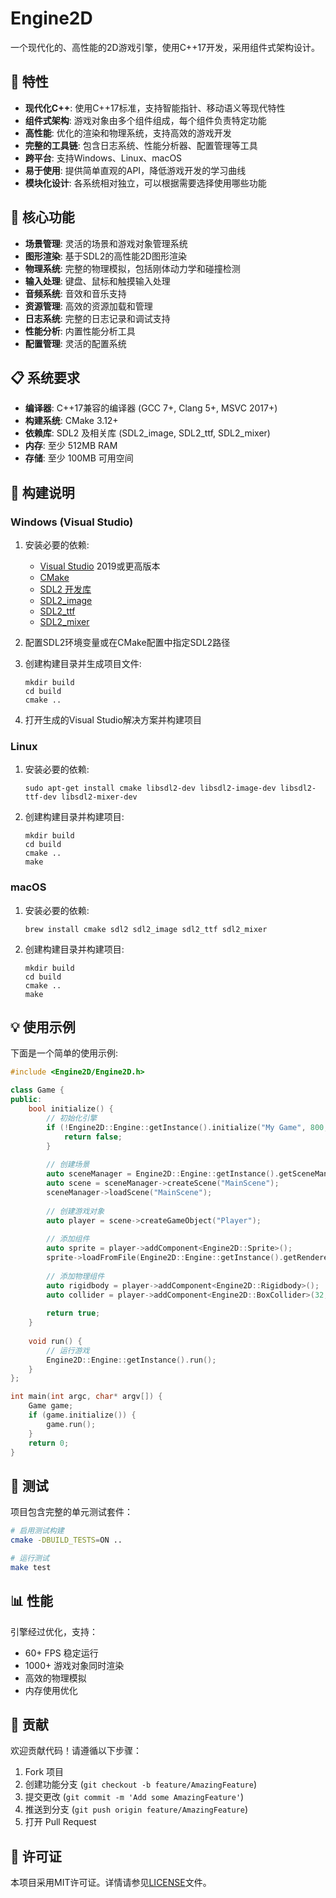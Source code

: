 # Engine2D

一个现代化的、高性能的2D游戏引擎，使用C++17开发，采用组件式架构设计。

## 🚀 特性

* **现代化C++**: 使用C++17标准，支持智能指针、移动语义等现代特性
* **组件式架构**: 游戏对象由多个组件组成，每个组件负责特定功能
* **高性能**: 优化的渲染和物理系统，支持高效的游戏开发
* **完整的工具链**: 包含日志系统、性能分析器、配置管理等工具
* **跨平台**: 支持Windows、Linux、macOS
* **易于使用**: 提供简单直观的API，降低游戏开发的学习曲线
* **模块化设计**: 各系统相对独立，可以根据需要选择使用哪些功能

## 🎯 核心功能

* **场景管理**: 灵活的场景和游戏对象管理系统
* **图形渲染**: 基于SDL2的高性能2D图形渲染
* **物理系统**: 完整的物理模拟，包括刚体动力学和碰撞检测
* **输入处理**: 键盘、鼠标和触摸输入处理
* **音频系统**: 音效和音乐支持
* **资源管理**: 高效的资源加载和管理
* **日志系统**: 完整的日志记录和调试支持
* **性能分析**: 内置性能分析工具
* **配置管理**: 灵活的配置系统

## 📋 系统要求

* **编译器**: C++17兼容的编译器 (GCC 7+, Clang 5+, MSVC 2017+)
* **构建系统**: CMake 3.12+
* **依赖库**: SDL2 及相关库 (SDL2_image, SDL2_ttf, SDL2_mixer)
* **内存**: 至少 512MB RAM
* **存储**: 至少 100MB 可用空间

## 🔨 构建说明

### Windows (Visual Studio)

1. 安装必要的依赖:
   * [Visual Studio](https://visualstudio.microsoft.com/) 2019或更高版本
   * [CMake](https://cmake.org/download/)
   * [SDL2 开发库](https://www.libsdl.org/download-2.0.php)
   * [SDL2_image](https://www.libsdl.org/projects/SDL_image/)
   * [SDL2_ttf](https://www.libsdl.org/projects/SDL_ttf/)
   * [SDL2_mixer](https://www.libsdl.org/projects/SDL_mixer/)

2. 配置SDL2环境变量或在CMake配置中指定SDL2路径

3. 创建构建目录并生成项目文件:
   ```
   mkdir build
   cd build
   cmake ..
   ```

4. 打开生成的Visual Studio解决方案并构建项目

### Linux

1. 安装必要的依赖:
   ```
   sudo apt-get install cmake libsdl2-dev libsdl2-image-dev libsdl2-ttf-dev libsdl2-mixer-dev
   ```

2. 创建构建目录并构建项目:
   ```
   mkdir build
   cd build
   cmake ..
   make
   ```

### macOS

1. 安装必要的依赖:
   ```
   brew install cmake sdl2 sdl2_image sdl2_ttf sdl2_mixer
   ```

2. 创建构建目录并构建项目:
   ```
   mkdir build
   cd build
   cmake ..
   make
   ```

## 💡 使用示例

下面是一个简单的使用示例:

```cpp
#include <Engine2D/Engine2D.h>

class Game {
public:
    bool initialize() {
        // 初始化引擎
        if (!Engine2D::Engine::getInstance().initialize("My Game", 800, 600)) {
            return false;
        }
        
        // 创建场景
        auto sceneManager = Engine2D::Engine::getInstance().getSceneManager();
        auto scene = sceneManager->createScene("MainScene");
        sceneManager->loadScene("MainScene");
        
        // 创建游戏对象
        auto player = scene->createGameObject("Player");
        
        // 添加组件
        auto sprite = player->addComponent<Engine2D::Sprite>();
        sprite->loadFromFile(Engine2D::Engine::getInstance().getRenderer()->getSDLRenderer(), "player.png");
        
        // 添加物理组件
        auto rigidbody = player->addComponent<Engine2D::Rigidbody>();
        auto collider = player->addComponent<Engine2D::BoxCollider>(32, 32);
        
        return true;
    }
    
    void run() {
        // 运行游戏
        Engine2D::Engine::getInstance().run();
    }
};

int main(int argc, char* argv[]) {
    Game game;
    if (game.initialize()) {
        game.run();
    }
    return 0;
}
```

## 🧪 测试

项目包含完整的单元测试套件：

```bash
# 启用测试构建
cmake -DBUILD_TESTS=ON ..

# 运行测试
make test
```

## 📊 性能

引擎经过优化，支持：
- 60+ FPS 稳定运行
- 1000+ 游戏对象同时渲染
- 高效的物理模拟
- 内存使用优化

## 🤝 贡献

欢迎贡献代码！请遵循以下步骤：

1. Fork 项目
2. 创建功能分支 (`git checkout -b feature/AmazingFeature`)
3. 提交更改 (`git commit -m 'Add some AmazingFeature'`)
4. 推送到分支 (`git push origin feature/AmazingFeature`)
5. 打开 Pull Request

## 📄 许可证

本项目采用MIT许可证。详情请参见[LICENSE](LICENSE)文件。 